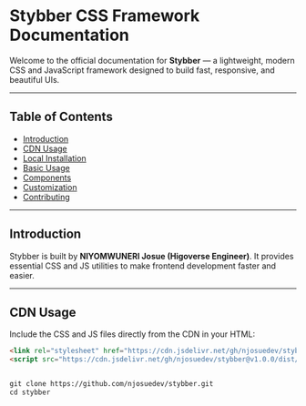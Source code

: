 # Stybber CSS Framework Documentation

Welcome to the official documentation for **Stybber** — a lightweight, modern CSS and JavaScript framework designed to build fast, responsive, and beautiful UIs.

---

## Table of Contents

- [Introduction](#introduction)
- [CDN Usage](#cdn-usage)
- [Local Installation](#local-installation)
- [Basic Usage](#basic-usage)
- [Components](#components)
- [Customization](#customization)
- [Contributing](#contributing)

---

## Introduction

Stybber is built by **NIYOMWUNERI Josue (Higoverse Engineer)**. It provides essential CSS and JS utilities to make frontend development faster and easier.

---

## CDN Usage

Include the CSS and JS files directly from the CDN in your HTML:

```html
<link rel="stylesheet" href="https://cdn.jsdelivr.net/gh/njosuedev/stybber@v1.0.0/dist/stybber.main.css" />
<script src="https://cdn.jsdelivr.net/gh/njosuedev/stybber@v1.0.0/dist/stybber.main.js"></script>


git clone https://github.com/njosuedev/stybber.git
cd stybber

